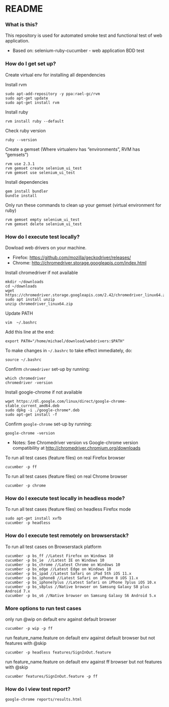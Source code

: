 # README #

### What is this? ###

This repository is used for automated smoke test and functional test of web application.

* Based on: selenium-ruby-cucumber - web application BDD test

### How do I get set up? ###

Create virtual env for installing all dependencies

Install rvm
```
sudo apt-add-repository -y ppa:rael-gc/rvm
sudo apt-get update
sudo apt-get install rvm
```

Install ruby

`rvm install ruby --default`

Check ruby version

`ruby --version`

Create a gemset (Where virtualenv has “environments”, RVM has “gemsets”)
```
rvm use 2.3.1
rvm gemset create selenium_ui_test
rvm gemset use selenium_ui_test
```

Install dependencies
```
gem install bundler
bundle install
```

Only run these commands to clean up your gemset (virtual environment for ruby)
```
rvm gemset empty selenium_ui_test
rvm gemset delete selenium_ui_test
```

### How do I execute test locally? ###

Dowload web drivers on your machine.
* Firefox: https://github.com/mozilla/geckodriver/releases/
* Chrome: http://chromedriver.storage.googleapis.com/index.html

Install chromedriver if not available
```
mkdir ~/downloads
cd ~/downloads
wget https://chromedriver.storage.googleapis.com/2.42/chromedriver_linux64.zip
sudo apt install unzip
unzip chromedriver_linux64.zip
```

Update PATH
```
vim  ~/.bashrc
```

Add this line at the end:
```
export PATH="/home/michael/download/webdrivers:$PATH"
```

To make changes in `~/.bashrc` to take effect immediately, do:
```
source ~/.bashrc
```

Confirm `chromedriver` set-up by running:
```
which chromedriver
chromedriver -version
```

Install google-chrome if not available
```
wget https://dl.google.com/linux/direct/google-chrome-stable_current_amd64.deb
sudo dpkg -i ./google-chrome*.deb
sudo apt-get install -f
```

Confirm `google-chrome` set-up by running:
```
google-chrome -version
```

* Notes: See Chromedriver version vs Google-chrome version compatibility at http://chromedriver.chromium.org/downloads

To run all test cases (feature files) on real Firefox browser
```
cucumber -p ff
```

To run all test cases (feature files) on real Chrome browser
```
cucumber -p chrome
```

### How do I execute test locally in headless mode? ###

To run all test cases (feature files) on headless Firefox mode
```
sudo apt-get install xvfb
cucumber -p headless
```

### How do I execute test remotely on browserstack? ###

To run all test cases on Browserstack platform
```
cucumber -p bs_ff //Latest Firefox on Windows 10
cucumber -p bs_ie  //Latest IE on Windows 10
cucumber -p bs_chrome //Latest Chrome on Windows 10
cucumber -p bs_edge //Latest Edge on Windows 10
cucumber -p bs_ipad //Latest Safari on iPad 5th iOS 11.x
cucumber -p bs_iphone8 //Latest Safari on iPhone 8 iOS 11.x
cucumber -p bs_iphone7plus //Latest Safari on iPhone 7plus iOS 10.x
cucumber -p bs_s8plus //Native browser on Samsung Galaxy S8 plus Android 7.x
cucumber -p bs_s6 //Native browser on Samsung Galaxy S6 Android 5.x
```

### More options to run test cases ###

only run @wip on default env against default browser
```
cucumber -p wip -p ff
```

run feature_name.feature on default env against default browser but not features with @skip
```
cucumber -p headless features/SignInOut.feature
```

run feature_name.feature on default env against ff browser but not features with @skip
```
cucumber features/SignInOut.feature -p ff
```

### How do I view test report? ###
```
google-chrome reports/results.html
```
